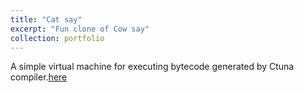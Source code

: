 ```yaml
---
title: "Cat say"
excerpt: "Fun clone of Cow say"
collection: portfolio
---
```


A simple virtual machine for executing bytecode generated by Ctuna compiler.[here](https://github.com/Nicolas-Sarmiento/DesertVM)